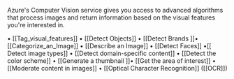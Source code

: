 Azure's Computer Vision service gives you access to advanced algorithms that process images and return information based on the visual features you're interested in.

• [[Tag_visual_features]] • [[Detect Objects]] • [[Detect Brands ]]• [[Categorize_an_Image]]
• [[Describe an Image]] • [[Detect Faces]] •[[ Detect image types]] • [[Detect domain-specific content]]
• [[Detect the color scheme]] • [[Generate a thumbnail ]]• [[Get the area of interest]] • [[Moderate content in images]] • [[Optical Character Recognition]] ([[OCR]])